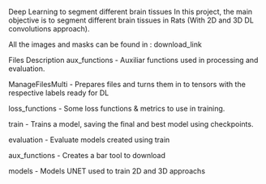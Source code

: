 Deep Learning to segment different brain tissues
In this project, the main objective is to segment different brain tissues in Rats (With 2D and 3D DL convolutions approach).

All the images and masks can be found in : download_link

Files Description
aux_functions - Auxiliar functions used in processing and evaluation.

ManageFilesMulti - Prepares files and turns them in to tensors with the respective labels ready for DL

loss_functions - Some loss functions & metrics to use in training.

train - Trains a model, saving the final and best model using checkpoints.

evaluation - Evaluate models created using train

aux_functions - Creates a bar tool to download

models - Models UNET used to train 2D and 3D approachs